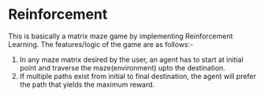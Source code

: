 # Reinforcement

This is basically a matrix maze game by implementing Reinforcement Learning. The features/logic of the game are as follows:-
1. In any maze matrix desired by the user, an agent has to start at initial point and traverse the maze(environment) upto the destination.
2. If multiple paths exist from initial to final destination, the agent will prefer the path that yields the maximum reward.
